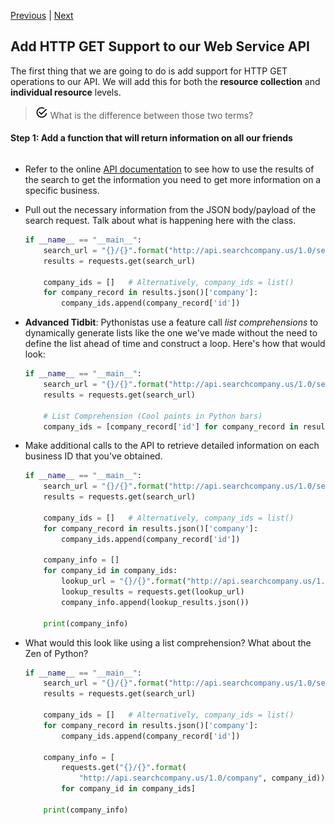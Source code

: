 [Previous](exercise-2.md) |  [Next](exercise-4.md)
## Add HTTP GET Support to our Web Service API
The first thing that we are going to do is add support for HTTP GET operations
to our API.  We will add this for both the **resource collection** and 
**individual resource** levels.

> ![Question](../images/reminder.png) What is the difference between those two terms?

#### Step 1: Add a function that will return information on all our friends

```python

```

* Refer to the online [API documentation](http://api.searchcompany.us) to see 
how to use the results of the search to get the information you need to get 
more information on a specific business.

* Pull out the necessary information from the JSON body/payload of the search
request.  Talk about what is happening here with the class.

    ```python
    if __name__ == "__main__":
        search_url = "{}/{}".format("http://api.searchcompany.us/1.0/search", "Panda")
        results = requests.get(search_url)
        
        company_ids = []   # Alternatively, company_ids = list()
        for company_record in results.json()['company']:
            company_ids.append(company_record['id'])
    ```

* **Advanced Tidbit**: Pythonistas use a feature call _list comprehensions_ to 
dynamically generate lists like the one we've made without the need to
define the list ahead of time and construct a loop.  Here's how that would look:

    ```python
    if __name__ == "__main__":
        search_url = "{}/{}".format("http://api.searchcompany.us/1.0/search", "Panda")
        results = requests.get(search_url)
        
        # List Comprehension (Cool points in Python bars)
        company_ids = [company_record['id'] for company_record in results.json()['company']]
    ```

* Make additional calls to the API to retrieve detailed information on each 
business ID that you've obtained.

    ```python
    if __name__ == "__main__":
        search_url = "{}/{}".format("http://api.searchcompany.us/1.0/search", "Panda")
        results = requests.get(search_url)
        
        company_ids = []   # Alternatively, company_ids = list()
        for company_record in results.json()['company']:
            company_ids.append(company_record['id'])
            
        company_info = [] 
        for company_id in company_ids:
            lookup_url = "{}/{}".format("http://api.searchcompany.us/1.0/company", company_id)
            lookup_results = requests.get(lookup_url)
            company_info.append(lookup_results.json())
            
        print(company_info)
    ```
    
* What would this look like using a list comprehension? What about the Zen of Python?

    ```python
    if __name__ == "__main__":
        search_url = "{}/{}".format("http://api.searchcompany.us/1.0/search", "Panda")
        results = requests.get(search_url)
    
        company_ids = []   # Alternatively, company_ids = list()
        for company_record in results.json()['company']:
            company_ids.append(company_record['id'])
    
        company_info = [
            requests.get("{}/{}".format(
                "http://api.searchcompany.us/1.0/company", company_id)).json()
            for company_id in company_ids]
    
        print(company_info)
    ```
